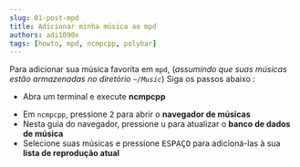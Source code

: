```yaml
---
slug: 01-post-mpd
title: Adicionar minha música ao mpd
authors: adi1090x
tags: [howto, mpd, ncmpcpp, polybar]
---
```


Para adicionar sua música favorita em `mpd`, (*assumindo que suas músicas estão armazenadas no diretório `~/Music`*) Siga os passos abaixo :

- Abra um terminal e execute **ncmpcpp**
<!--truncate-->
- Em `ncmpcpp`, pressione <kbd>2</kbd> para abrir o **navegador de músicas**
- Nesta guia do navegador, pressione <kbd>u</kbd> para atualizar o **banco de dados de música**
- Selecione suas músicas e pressione <kbd>ESPAÇO</kbd> para adicioná-las à sua **lista de reprodução atual**
